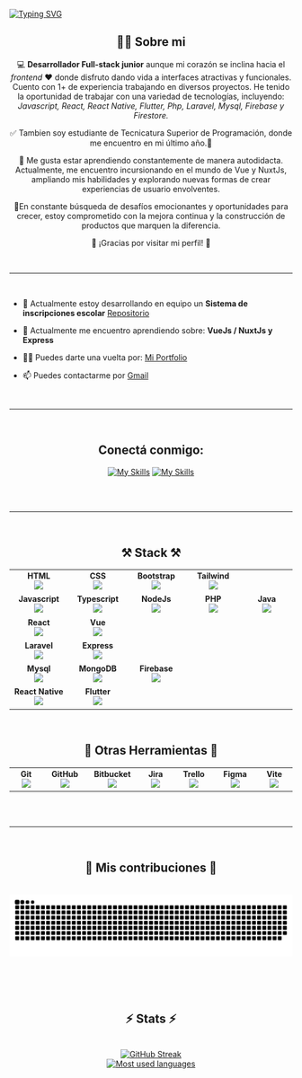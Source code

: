 
[![Typing SVG](https://readme-typing-svg.demolab.com?font=Gochi+Hand&size=32&duration=4000&pause=1000&color=60F7D5&background=0A192F&center=true&vCenter=true&random=false&width=960&height=120&lines=Hola%2C+Soy+Nico!+%F0%9F%91%8B;Desarrollador++Full-stack+%F0%9F%92%BB;Estudiante+de+Tecnicatura+Superior+en+Programaci%C3%B3n+)](https://git.io/typing-svg)

<div align="center">

<h2>🙋‍♂️ Sobre mi</h2>
<p>
  💻 <strong>Desarrollador Full-stack junior</strong>  aunque mi corazón se inclina hacia el <i>frontend</i> ❤ donde disfruto dando vida a interfaces atractivas y funcionales. Cuento con 1+ de experiencia trabajando en diversos proyectos. He tenido la oportunidad de trabajar con una variedad de tecnologías, incluyendo: <i>Javascript, React, React Native, Flutter, Php, Laravel, Mysql, Firebase y Firestore.</i>
</p>
  <p>✅ Tambien soy estudiante de Tecnicatura Superior de Programación, donde me encuentro en mi último año.🙌</p>
<p>
  📖 Me gusta estar aprendiendo constantemente de manera autodidacta. Actualmente, me encuentro incursionando en el mundo de Vue y NuxtJs, ampliando mis habilidades y explorando nuevas formas de crear experiencias de usuario envolventes.
</p>

<p> 💪En constante búsqueda de desafíos emocionantes y oportunidades para crecer, estoy comprometido con la mejora continua y la construcción de productos que marquen la diferencia.</p>

<p>🚀 ¡Gracias por visitar mi perfil! 🚀</p>
<br/>
<hr/>
<br/>
<div align="left">

- 🔭 Actualmente estoy desarrollando en equipo un **Sistema de inscripciones escolar** [Repositorio](https://github.com/niicodeer/sistema-inscripciones-et1/tree/develop)

- 🌱 Actualmente me encuentro aprendiendo sobre: **VueJs / NuxtJs y Express**

- 👨‍💻 Puedes darte una vuelta por: [Mi Portfolio](https://nicoradin-portfolio.web.app/)

- 📫 Puedes contactarme por [Gmail](mailto:nicoradin.job@gmail.com)
</div>
</div>
<br/>
<hr/>
<br/>

<div align="center"> 
<h2 align="center">Conectá conmigo:</h2>
  
[![My Skills](https://skillicons.dev/icons?i=linkedin)](https://linkedin.com/in/nico-radin)   [![My Skills](https://skillicons.dev/icons?i=gmail)](mailto:nicoradin.job@gmail.com)

</div>
<br/>
<br/>
<hr/>
<br/>


<div align="center"> 
<h2 align="center">⚒ Stack ⚒</h2>

<table width="800px">
    <tbody>
        <tr valign="top" border-top="none">
            <td width="100px" align="center">
            <span><strong>HTML</strong></span><br>
            <img height="48" src="https://skillicons.dev/icons?i=html">
            </td>
            <td width="100px" align="center">
            <span><strong>CSS</strong></span><br>
            <img height="48" src="https://skillicons.dev/icons?i=css">
            </td>
            <td width="100px" align="center">
            <span><strong>Bootstrap</strong></span><br>
            <img height="48" src="https://skillicons.dev/icons?i=bootstrap">
            </td>
            <td width="100px" align="center">
            <span><strong>Tailwind</strong></span><br>
            <img height="48" src="https://skillicons.dev/icons?i=tailwind">
            </td>
        </tr>
        <tr valign="top">
            <td width="100px" align="center">
            <span><strong>Javascript</strong></span><br>
            <img height="48" src="https://skillicons.dev/icons?i=js">
            </td>
            <td width="100px" align="center">
            <span><strong>Typescript</strong></span><br>
            <img height="48" src="https://skillicons.dev/icons?i=ts">
            </td>
            <td width="100px" align="center">
            <span><strong>NodeJs</strong></span><br>
            <img height="48" src="https://skillicons.dev/icons?i=nodejs">
            </td>
            <td width="100px" align="center">
            <span><strong>PHP</strong></span><br>
            <img height="48" src="https://skillicons.dev/icons?i=php">
            </td>
            <td width="100px" align="center">
            <span><strong>Java</strong></span><br>
            <img height="48" src="https://skillicons.dev/icons?i=java">
            </td>
        </tr>
        <tr valign="top">
            <td width="100px" align="center">
            <span><strong>React</strong></span><br>
            <img height="48" src="https://skillicons.dev/icons?i=react">
            </td>
            <td width="100px" align="center">
            <span><strong>Vue</strong></span><br>
            <img height="48" src="https://skillicons.dev/icons?i=vue">
            </td>
        </tr>
        <tr valign="top">
            <td width="100px" align="center">
            <span><strong>Laravel</strong></span><br>
            <img height="48" src="https://skillicons.dev/icons?i=laravel">
            </td>
            <td width="100px" align="center">
            <span><strong>Express</strong></span><br>
            <img height="48" src="https://skillicons.dev/icons?i=express">
            </td>
        </tr>
        <tr valign="top">
            <td width="100px" align="center">
            <span><strong>Mysql</strong></span><br>
            <img height="48" src="https://skillicons.dev/icons?i=mysql">
            </td>
            <td width="100px" align="center">
            <span><strong>MongoDB</strong></span><br>
            <img height="48" src="https://skillicons.dev/icons?i=mongodb">
            </td>
            </td>
            <td width="100px" align="center">
            <span><strong>Firebase</strong></span><br>
            <img height="48" src="https://skillicons.dev/icons?i=firebase">
            </td>
        </tr>
          <tr valign="top">
            <td width="100px" align="center">
            <span><strong>React Native</strong></span><br>
            <img height="48" src="https://skillicons.dev/icons?i=react">
            </td>
            <td width="100px" align="center" valign="center">
            <span><strong>Flutter</strong></span><br>
            <img height="48" src="https://skillicons.dev/icons?i=flutter">
            </td>
        </tr>
    </tbody>
</table>
<br/>
<h2 align="center">🔧 Otras Herramientas 🔧</h2>
<table>
  <tr>
   <td width="100px" align="center">
    <span><strong>Git</strong></span><br>
    <img height="48" src="https://skillicons.dev/icons?i=git">
   </td>
   <td width="100px" align="center">
    <span><strong>GitHub</strong></span><br>
    <img height="48" src="https://skillicons.dev/icons?i=github">
   </td>
   <td width="100px" align="center">
    <span><strong>Bitbucket</strong></span><br>
    <img height="48" src="https://icons.iconarchive.com/icons/limav/flat-gradient-social/48/Bitbucket-icon.png">
   </td>
   <td width="100px" align="center">
    <span><strong>Jira</strong></span><br>
    <img height="48" src="https://cdn.icon-icons.com/icons2/3053/PNG/48/jira_cloud_macos_bigsur_icon_190051.png">
   </td>
   <td width="100px" align="center">
    <span><strong>Trello</strong></span><br>
    <img height="48" src="https://icons.iconarchive.com/icons/bokehlicia/captiva/48/web-trello-icon.png">
   </td>
   <td width="100px" align="center">
    <span><strong>Figma</strong></span><br>
    <img height="48" src="https://skillicons.dev/icons?i=figma">
   </td>
   <td width="100px" align="center">
    <span><strong>Vite</strong></span><br>
    <img height="48" src="https://skillicons.dev/icons?i=vite">
   </td>
  </tr>
</table>
</div>

<br/>
<br/>
<hr/>
<br/>

<div align="center">
  <h2>🐍 Mis contribuciones 🐍</h2>
  <br>
  <img alt="snake eating my contributions" src="https://raw.githubusercontent.com/niicodeer/niicodeer/output/github-contribution-grid-snake.svg" />
  
  <br/><br/><br/>
</div>

<h2 align="center">⚡ Stats ⚡</h2>
<br>

<div align=center>
  <a href="https://git.io/streak-stats"><img src="https://github-readme-streak-stats-sigma-gilt.vercel.app?user=niicodeer&theme=dark&border_radius=8&locale=es&date_format=j%20M%5B%20Y%5D&mode=weekly&background=0A192F&ring=60F7D5&fire=60F7D5&currStreakLabel=60F7D5&border=14325E" alt="GitHub Streak" /></a>
<br/>
  <a href="#"><img src="https://github-readme-stats.vercel.app/api/top-langs/?username=anuraghazra&layout=donut-vertical" alt="Most used languages" /></a>
</div>
<br/><br/>
